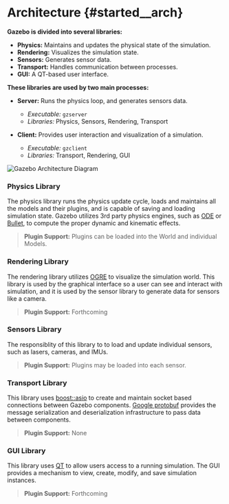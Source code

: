 Architecture {#started__arch}
======================

**Gazebo is divided into several libraries:**

 + **Physics:** Maintains and updates the physical state of the simulation.
 + **Rendering:** Visualizes the simulation state.
 + **Sensors:** Generates sensor data.
 + **Transport:** Handles communication between processes.
 + **GUI:** A QT-based user interface.

**These libraries are used by two main processes:**

+ **Server:** Runs the physics loop, and generates sensors data.
  + *Executable:* `gzserver`   
  + *Libraries:* Physics, Sensors, Rendering, Transport

+ **Client:** Provides user interaction and visualization of a simulation.
  + *Executable:* `gzclient`
  + *Libraries:* Transport, Rendering, GUI

![Gazebo Architecture Diagram](architecture.png)

### Physics Library
  The physics library runs the physics update cycle, loads and maintains all the models and their plugins, and is capable of saving and loading simulation state.
  Gazebo utilizes 3rd party physics engines, such as [ODE](http://opende.sourceforge.net) or [Bullet](http://bulletphysics.org), to compute the proper dynamic and kinematic effects.

  > **Plugin Support:** Plugins can be loaded into the World and individual Models.

### Rendering Library
  The rendering library utilizes [OGRE](http://ogre3d.org) to visualize the
  simulation world. This library is used by the graphical interface so
  a user can see and interact with simulation, and it is used by the sensor
  library to generate data for sensors like a camera.

  > **Plugin Support:** Forthcoming
 
### Sensors Library
  The responsiblity of this library to to load and update individual
  sensors, such as lasers, cameras, and IMUs.

  > **Plugin Support:** Plugins may be loaded into each sensor.

### Transport Library
  This library uses [boost::asio](http://www.boost.org/doc/libs/1_51_0/doc/html/boost_asio.html) to create and maintain socket based connections between Gazebo components. [Google protobuf](http://code.google.com/p/protobuf/) provides the message serialization and deserialization infrastructure to pass data between components.

  > **Plugin Support:** None

### GUI Library
  This library uses [QT](http://qt-project.org/) to allow users access to a running simulation. The GUI provides a mechanism to view, create, modify, and save simulation instances.

  > **Plugin Support:** Forthcoming
